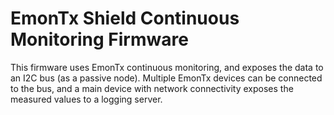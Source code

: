 # EmonTx Shield Continuous Monitoring Firmware

This firmware uses EmonTx continuous monitoring, and exposes the data to an I2C
bus (as a passive node). Multiple EmonTx devices can be connected to the bus,
and a main device with network connectivity exposes the measured values to a
logging server.
